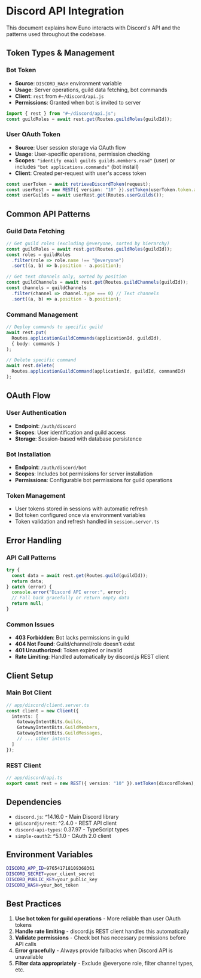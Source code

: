 # Discord API Integration

This document explains how Euno interacts with Discord's API and the patterns used throughout the codebase.

## Token Types & Management

### Bot Token
- **Source**: `DISCORD_HASH` environment variable
- **Usage**: Server operations, guild data fetching, bot commands
- **Client**: `rest` from `#~/discord/api.js`
- **Permissions**: Granted when bot is invited to server

```typescript
import { rest } from "#~/discord/api.js";
const guildRoles = await rest.get(Routes.guildRoles(guildId));
```

### User OAuth Token
- **Source**: User session storage via OAuth flow
- **Usage**: User-specific operations, permission checking
- **Scopes**: `"identify email guilds guilds.members.read"` (user) or includes `"bot applications.commands"` (bot install)
- **Client**: Created per-request with user's access token

```typescript
const userToken = await retrieveDiscordToken(request);
const userRest = new REST({ version: "10" }).setToken(userToken.token.access_token);
const userGuilds = await userRest.get(Routes.userGuilds());
```

## Common API Patterns

### Guild Data Fetching
```typescript
// Get guild roles (excluding @everyone, sorted by hierarchy)
const guildRoles = await rest.get(Routes.guildRoles(guildId));
const roles = guildRoles
  .filter(role => role.name !== "@everyone")
  .sort((a, b) => b.position - a.position);

// Get text channels only, sorted by position
const guildChannels = await rest.get(Routes.guildChannels(guildId));
const channels = guildChannels
  .filter(channel => channel.type === 0) // Text channels
  .sort((a, b) => a.position - b.position);
```

### Command Management
```typescript
// Deploy commands to specific guild
await rest.put(
  Routes.applicationGuildCommands(applicationId, guildId), 
  { body: commands }
);

// Delete specific command
await rest.delete(
  Routes.applicationGuildCommand(applicationId, guildId, commandId)
);
```

## OAuth Flow

### User Authentication
- **Endpoint**: `/auth/discord`
- **Scopes**: User identification and guild access
- **Storage**: Session-based with database persistence

### Bot Installation
- **Endpoint**: `/auth/discord/bot`
- **Scopes**: Includes bot permissions for server installation
- **Permissions**: Configurable bot permissions for guild operations

### Token Management
- User tokens stored in sessions with automatic refresh
- Bot token configured once via environment variables
- Token validation and refresh handled in `session.server.ts`

## Error Handling

### API Call Patterns
```typescript
try {
  const data = await rest.get(Routes.guild(guildId));
  return data;
} catch (error) {
  console.error("Discord API error:", error);
  // Fall back gracefully or return empty data
  return null;
}
```

### Common Issues
- **403 Forbidden**: Bot lacks permissions in guild
- **404 Not Found**: Guild/channel/role doesn't exist
- **401 Unauthorized**: Token expired or invalid
- **Rate Limiting**: Handled automatically by discord.js REST client

## Client Setup

### Main Bot Client
```typescript
// app/discord/client.server.ts
const client = new Client({
  intents: [
    GatewayIntentBits.Guilds,
    GatewayIntentBits.GuildMembers,
    GatewayIntentBits.GuildMessages,
    // ... other intents
  ]
});
```

### REST Client
```typescript
// app/discord/api.ts
export const rest = new REST({ version: "10" }).setToken(discordToken);
```

## Dependencies

- `discord.js`: ^14.16.0 - Main Discord library
- `@discordjs/rest`: ^2.4.0 - REST API client  
- `discord-api-types`: 0.37.97 - TypeScript types
- `simple-oauth2`: ^5.1.0 - OAuth 2.0 client

## Environment Variables

```bash
DISCORD_APP_ID=976541718109368361
DISCORD_SECRET=your_client_secret
DISCORD_PUBLIC_KEY=your_public_key
DISCORD_HASH=your_bot_token
```

## Best Practices

1. **Use bot token for guild operations** - More reliable than user OAuth tokens
2. **Handle rate limiting** - discord.js REST client handles this automatically
3. **Validate permissions** - Check bot has necessary permissions before API calls
4. **Error gracefully** - Always provide fallbacks when Discord API is unavailable
5. **Filter data appropriately** - Exclude @everyone role, filter channel types, etc.